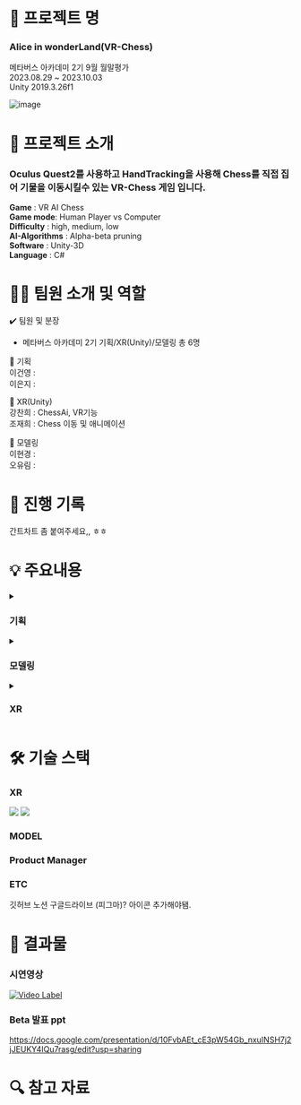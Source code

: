 # 📖 프로젝트 명
### Alice in wonderLand(VR-Chess)   

메타버스 아카데미 2기 9월 월말평가    
2023.08.29 ~ 2023.10.03   
Unity 2019.3.26f1

![image](https://github.com/kcheee/VR_Chess/assets/86779278/c5ea410b-8a00-40ce-9995-185d6eaf4838)    

# 📃 프로젝트 소개

### Oculus Quest2를 사용하고 HandTracking을 사용해 Chess를 직접 집어 기물을 이동시킬수 있는 VR-Chess 게임 입니다.

**Game** : VR AI Chess   
**Game mode**: Human Player vs Computer   
**Difficulty** : high, medium, low   
**AI-Algorithms** : Alpha-beta pruning   
**Software** : Unity-3D   
**Language** : C#   

# 👩‍🔧 팀원 소개 및 역할

✔️ 팀원 및 분장

- 메타버스 아카데미 2기 기획/XR(Unity)/모델링 총 6명

🔹 기획   
이건영 :    
이은지 :    
   
🔹 XR(Unity)   
강찬희 : ChessAi, VR기능   
조재희 : Chess 이동 및 애니메이션   
   
🔹 모델링   
이현경 :   
오유림 :    

# 📅 진행 기록

간트차트 좀 붙여주세요,, ㅎㅎ


# 💡 주요내용

<details>
<summary>   
 
### 기획
</summary>
   토글 안 내용
</details>

<details>
<summary>   
 
### 모델링
</summary>
   토글 안 내용
</details>

<details>
<summary>   
 
### XR
</summary>

1) minimax alpha beta pruning

여기에 chessAi 링크 걸어줌.

  탐색길이로 난이도 체크 
  탐색 깊이
  
  2 -> 쉬움
  3 -> 중간
  4 -> 어려움

2) Hand Tracking    


3) Chess Move   

</details>



# 🛠 기술 스택   
### XR
 <img src="https://img.shields.io/badge/C%23-239120?style=for-the-badge&logo=c-sharp&logoColor=white"> <img src="https://img.shields.io/badge/Unity-100000?style=for-the-badge&logo=unity&logoColor=white">   

### MODEL

### Product Manager   

### ETC
깃허브 노션 구글드라이브 (피그마)? 아이콘 추가해야됌.

# 📃 결과물   
### 시연영상
[![Video Label](http://img.youtube.com/vi/ZSd1B3I5J3M/0.jpg)](https://youtu.be/ZSd1B3I5J3M)   

### Beta 발표 ppt   
https://docs.google.com/presentation/d/10FvbAEt_cE3pW54Gb_nxuINSH7j2jJEUKY4IQu7rasg/edit?usp=sharing    

# 🔍 참고 자료   
